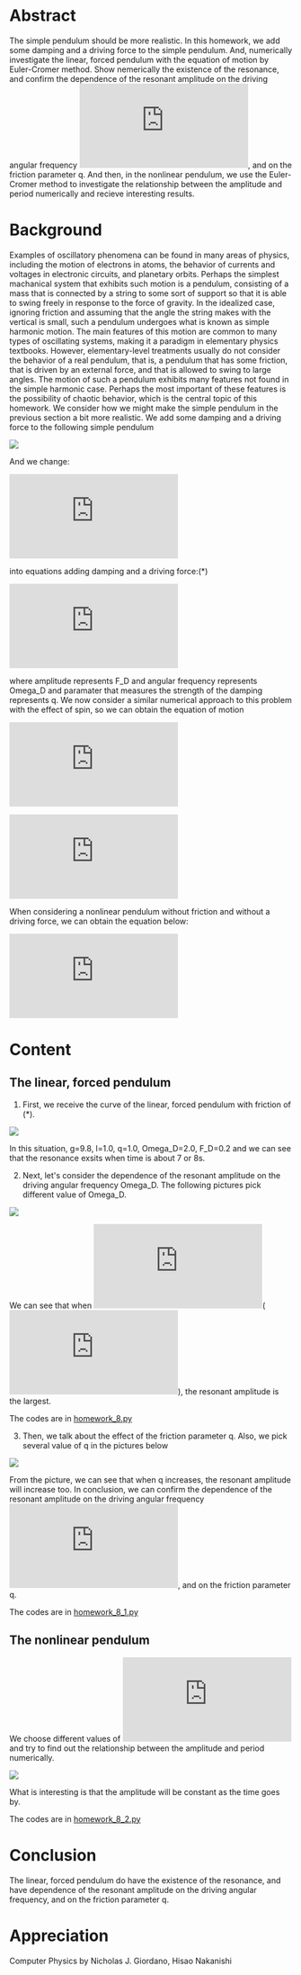 # Abstract
The simple pendulum should be more realistic. In this homework, we add some damping and a driving force to the simple pendulum. And, numerically investigate the linear, forced pendulum with the equation of motion by Euler-Cromer method. Show nemerically the existence of the resonance, and confirm the dependence of the resonant amplitude on the driving angular frequency ![](http://latex.codecogs.com/gif.latex?%5COmega%20_D), and on the friction parameter q. And then, in the nonlinear pendulum, we use the Euler-Cromer method to investigate the relationship between the amplitude and period numerically and recieve interesting results.
# Background
Examples of oscillatory phenomena can be found in many areas of physics, including the motion of electrons in atoms, the behavior of currents and voltages in electronic circuits, and planetary orbits. Perhaps the simplest machanical system that exhibits such motion is a pendulum, consisting of a mass that is connected by a string to some sort of support so that it is able to swing freely in response to the force of gravity. In the idealized case, ignoring friction and assuming that the angle the string makes with the vertical is small, such a pendulum undergoes what is known as simple harmonic motion. The main features of this motion are common to many types of oscillating systems, making it a paradigm in elementary physics textbooks. However, elementary-level treatments usually do not consider the behavior of a real pendulum, that is, a pendulum that has some friction, that is driven by an external force, and that is allowed to swing to large angles. The motion of such a pendulum exhibits many features not found in the simple harmonic case. Perhaps the most important of these features is the possibility of chaotic behavior, which is the central topic of this homework.
We consider how we might make the simple pendulum in the previous section a bit more realistic. We add some damping and a driving force to the following simple pendulum

![](https://github.com/Nucleus2014/computationalphysics_N2014301020131/blob/master/homework_8/homework_8_t.jpg)

And we change:

![](http://latex.codecogs.com/gif.latex?%5Cfrac%7Bd%5E2%5Ctheta%20%7D%7Bdt%5E2%7D%20%3D%20-%20%5Cfrac%7Bg%7D%7Bl%7D%5Ctheta%20-%20%5Cfrac%7Bd%5Ctheta%20%7D%7Bdt%7D%20&plus;%20F_D%20sin%28%5COmega%20_Dt%29)

into equations adding damping and a driving force:(*)

![](http://latex.codecogs.com/gif.latex?%5Cfrac%7Bd%5E2%5Ctheta%20%7D%7Bdt%5E2%7D%20%3D%20-%20%5Cfrac%7Bg%7D%7Bl%7D%5Ctheta)

where amplitude represents F_D and angular frequency represents Omega_D and paramater that measures the strength of the damping represents q.
We now consider a similar numerical approach to this problem with the effect of spin, so we can obtain the equation of motion

![](http://latex.codecogs.com/gif.latex?%5Cfrac%7Bd%5Comega%20%7D%7Bdt%7D%3D-%20%5Cfrac%7Bg%7D%7Bl%7D%20%5Ctheta%20-%20q%5Comega%20&plus;%20F_Dsin%28%5COmega%20_Dt%29)

![](http://latex.codecogs.com/gif.latex?d%5Ctheta%3D%5Comega%20dt)

When considering a nonlinear pendulum without friction and without a driving force, we can obtain the equation below:

![](http://latex.codecogs.com/gif.latex?%5Cfrac%7Bd%5E2%5Ctheta%7D%7Bdt%5E2%7D%3D-%20%5Cfrac%7Bg%7D%7Bl%7D%20sin%5Ctheta)

# Content
## The linear, forced pendulum

1. First, we receive the curve of the linear, forced pendulum with friction of (*).

![](https://github.com/Nucleus2014/computationalphysics_N2014301020131/blob/master/homework_8/homework_8.png)

In this situation, g=9.8, l=1.0, q=1.0, Omega_D=2.0, F_D=0.2 and we can see that the resonance exsits when time is about 7 or 8s.

2. Next, let's consider the dependence of the resonant amplitude on the driving angular frequency Omega_D. The following pictures pick different value of Omega_D.

![](https://github.com/Nucleus2014/computationalphysics_N2014301020131/blob/master/homework_8/homework_8_r.png)

We can see that when ![](http://latex.codecogs.com/gif.latex?%5COmega%20_D%3D%5Csqrt%7B%5COmega%20%5E2-2q%5E2/4%7D)(![](http://latex.codecogs.com/gif.latex?%5COmega%3D%5Csqrt%7B%5Cfrac%7Bg%7D%7Bl%7D%7D)), the resonant amplitude is the largest.

The codes are in [homework_8.py](https://github.com/Nucleus2014/computationalphysics_N2014301020131/blob/master/homework_8/homework_8.py)

3. Then, we talk about the effect of the friction parameter q. Also, we pick several value of q in the pictures below

![](https://github.com/Nucleus2014/computationalphysics_N2014301020131/blob/master/homework_8/homework_8_q.png)

From the picture, we can see that when q increases, the resonant amplitude will increase too.
In conclusion, we can confirm the dependence of the resonant amplitude on the driving angular frequency ![](http://latex.codecogs.com/gif.latex?%5COmega%20_D), and on the friction parameter q.

The codes are in [homework_8_1.py](https://github.com/Nucleus2014/computationalphysics_N2014301020131/blob/master/homework_8/homework_8_1.py)

## The nonlinear pendulum
We choose different values of ![](http://latex.codecogs.com/gif.latex?%5Ctheta%280%29) and try to find out the relationship between the amplitude and period numerically.

![](https://github.com/Nucleus2014/computationalphysics_N2014301020131/blob/master/homework_8/homework_8_2.png)

What is interesting is that the amplitude will be constant as the time goes by.

The codes are in [homework_8_2.py](https://github.com/Nucleus2014/computationalphysics_N2014301020131/blob/master/homework_8/homework_8_2.py)

# Conclusion
The linear, forced pendulum do have the existence of the resonance, and have dependence of the resonant amplitude on the driving angular frequency, and on the friction parameter q.

# Appreciation
Computer Physics by Nicholas J. Giordano, Hisao Nakanishi
